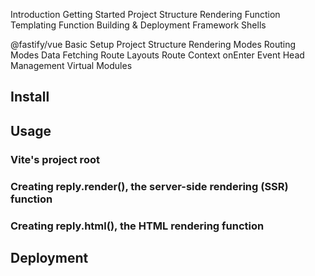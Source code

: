 
Introduction
Getting Started
Project Structure
Rendering Function
Templating Function
Building & Deployment
Framework Shells

@fastify/vue
Basic Setup
Project Structure
Rendering Modes
Routing Modes
Data Fetching
Route Layouts
Route Context
onEnter Event
Head Management
Virtual Modules


## Install

## Usage

### Vite's project root

### Creating reply.render(), the server-side rendering (SSR) function

### Creating reply.html(), the HTML rendering function

## Deployment

